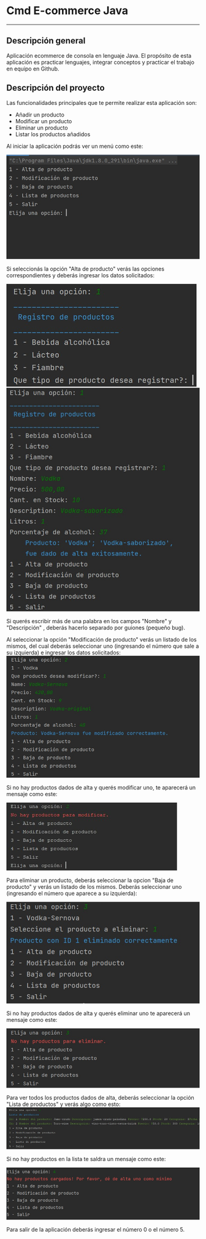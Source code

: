 
# Cmd E-commerce Java

***


## Descripción general

Aplicación ecommerce de consola en lenguaje Java. El propósito de esta aplicación es practicar lenguajes, integrar conceptos y
practicar el trabajo en equipo en Github.

## Descripción del proyecto
Las funcionalidades principales que te permite realizar esta aplicación son:
- Añadir un producto
- Modificar un producto
- Eliminar un producto
- Listar los productos añadidos





Al iniciar la aplicación podrás ver un menú como este:

![image](https://raw.githubusercontent.com/FacuConci21/cmd-ecommerce-java/develop/resources/images/options-list.jpeg)


Si seleccionás la opción "Alta de producto" verás las opciones correspondientes y deberás ingresar los datos solicitados:

![image](https://raw.githubusercontent.com/FacuConci21/cmd-ecommerce-java/develop/resources/images/option-1-create-product-list.jpeg)
![image](https://raw.githubusercontent.com/FacuConci21/cmd-ecommerce-java/develop/resources/images/option-1-create-success.jpeg)


Si querés escribir más de una palabra en los campos "Nombre" y "Descripción" , deberás hacerlo separado por guiones (pequeño bug).



Al seleccionar la opción "Modificación de producto" verás un listado de los mismos, del cual deberás seleccionar uno (ingresando el número que sale a su izquierda) e ingresar los datos solicitados:
![image](https://raw.githubusercontent.com/FacuConci21/cmd-ecommerce-java/develop/resources/images/option-2-modify-success.jpeg)

Si no hay productos dados de alta y querés modificar uno, te aparecerá un mensaje como este:

![image](https://raw.githubusercontent.com/FacuConci21/cmd-ecommerce-java/develop/resources/images/option-2-empty-products.jpg)




Para eliminar un producto, deberás seleccionar la opcion "Baja de producto" y verás un listado de los mismos. Deberás seleccionar uno (ingresando el número que aparece a su izquierda): 

![image](https://raw.githubusercontent.com/FacuConci21/cmd-ecommerce-java/develop/resources/images/option-3-deleting-vodka.jpeg)

Si no hay productos dados de alta y querés eliminar uno te aparecerá un mensaje como este: 


![image](https://raw.githubusercontent.com/FacuConci21/cmd-ecommerce-java/develop/resources/images/option-3-empty-products.jpeg)





Para ver todos los productos dados de alta, deberás seleccionar la opción "Lista de productos" y verás algo como esto: 
![image](https://raw.githubusercontent.com/FacuConci21/cmd-ecommerce-java/develop/resources/images/option-4-products-listed.jpg)

Si no hay productos en la lista te saldra un mensaje como este: 

![image](https://raw.githubusercontent.com/FacuConci21/cmd-ecommerce-java/develop/resources/images/option-4-empty-products.jpeg)



Para salir de la aplicación deberás ingresar el número 0 o el número 5.
